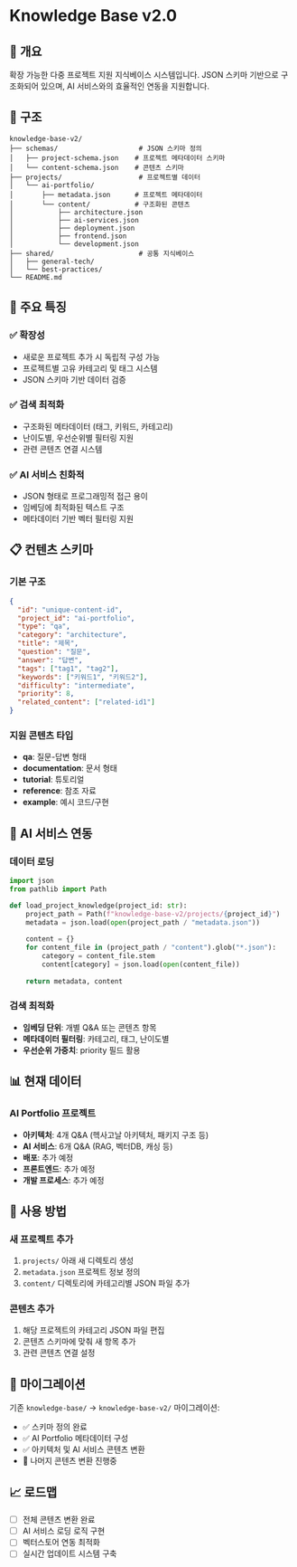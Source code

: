 # Knowledge Base v2.0

## 🚀 개요

확장 가능한 다중 프로젝트 지원 지식베이스 시스템입니다. JSON 스키마 기반으로 구조화되어 있으며, AI 서비스와의 효율적인 연동을 지원합니다.

## 📁 구조

```
knowledge-base-v2/
├── schemas/                    # JSON 스키마 정의
│   ├── project-schema.json    # 프로젝트 메타데이터 스키마
│   └── content-schema.json    # 콘텐츠 스키마
├── projects/                   # 프로젝트별 데이터
│   └── ai-portfolio/
│       ├── metadata.json      # 프로젝트 메타데이터
│       └── content/           # 구조화된 콘텐츠
│           ├── architecture.json
│           ├── ai-services.json
│           ├── deployment.json
│           ├── frontend.json
│           └── development.json
├── shared/                     # 공통 지식베이스
│   ├── general-tech/
│   └── best-practices/
└── README.md
```

## 🎯 주요 특징

### ✅ **확장성**
- 새로운 프로젝트 추가 시 독립적 구성 가능
- 프로젝트별 고유 카테고리 및 태그 시스템
- JSON 스키마 기반 데이터 검증

### ✅ **검색 최적화** 
- 구조화된 메타데이터 (태그, 키워드, 카테고리)
- 난이도별, 우선순위별 필터링 지원
- 관련 콘텐츠 연결 시스템

### ✅ **AI 서비스 친화적**
- JSON 형태로 프로그래밍적 접근 용이
- 임베딩에 최적화된 텍스트 구조
- 메타데이터 기반 벡터 필터링 지원

## 📋 컨텐츠 스키마

### 기본 구조
```json
{
  "id": "unique-content-id",
  "project_id": "ai-portfolio", 
  "type": "qa",
  "category": "architecture",
  "title": "제목",
  "question": "질문",
  "answer": "답변",
  "tags": ["tag1", "tag2"],
  "keywords": ["키워드1", "키워드2"],
  "difficulty": "intermediate",
  "priority": 8,
  "related_content": ["related-id1"]
}
```

### 지원 콘텐츠 타입
- **qa**: 질문-답변 형태
- **documentation**: 문서 형태
- **tutorial**: 튜토리얼
- **reference**: 참조 자료
- **example**: 예시 코드/구현

## 🔧 AI 서비스 연동

### 데이터 로딩
```python
import json
from pathlib import Path

def load_project_knowledge(project_id: str):
    project_path = Path(f"knowledge-base-v2/projects/{project_id}")
    metadata = json.load(open(project_path / "metadata.json"))
    
    content = {}
    for content_file in (project_path / "content").glob("*.json"):
        category = content_file.stem
        content[category] = json.load(open(content_file))
    
    return metadata, content
```

### 검색 최적화
- **임베딩 단위**: 개별 Q&A 또는 콘텐츠 항목
- **메타데이터 필터링**: 카테고리, 태그, 난이도별
- **우선순위 가중치**: priority 필드 활용

## 📊 현재 데이터

### AI Portfolio 프로젝트
- **아키텍처**: 4개 Q&A (헥사고날 아키텍처, 패키지 구조 등)
- **AI 서비스**: 6개 Q&A (RAG, 벡터DB, 캐싱 등)
- **배포**: 추가 예정
- **프론트엔드**: 추가 예정
- **개발 프로세스**: 추가 예정

## 🚀 사용 방법

### 새 프로젝트 추가
1. `projects/` 아래 새 디렉토리 생성
2. `metadata.json` 프로젝트 정보 정의
3. `content/` 디렉토리에 카테고리별 JSON 파일 추가

### 콘텐츠 추가
1. 해당 프로젝트의 카테고리 JSON 파일 편집
2. 콘텐츠 스키마에 맞춰 새 항목 추가
3. 관련 콘텐츠 연결 설정

## 🔄 마이그레이션

기존 `knowledge-base/` → `knowledge-base-v2/` 마이그레이션:
- ✅ 스키마 정의 완료
- ✅ AI Portfolio 메타데이터 구성
- ✅ 아키텍처 및 AI 서비스 콘텐츠 변환
- 🔄 나머지 콘텐츠 변환 진행중

## 📈 로드맵

- [ ] 전체 콘텐츠 변환 완료
- [ ] AI 서비스 로딩 로직 구현
- [ ] 벡터스토어 연동 최적화
- [ ] 실시간 업데이트 시스템 구축